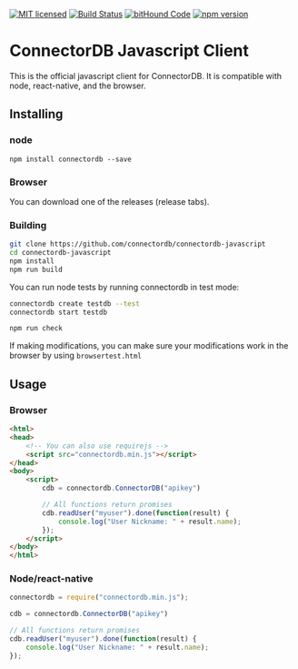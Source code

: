 [![MIT licensed](https://img.shields.io/badge/license-MIT-blue.svg)](https://github.com/connectordb/connectordb-javascript/blob/master/LICENSE)
[![Build Status](https://travis-ci.org/connectordb/connectordb-javascript.svg?branch=master)](https://travis-ci.org/connectordb/connectordb-javascript)
[![bitHound Code](https://www.bithound.io/github/connectordb/connectordb-javascript/badges/code.svg)](https://www.bithound.io/github/connectordb/connectordb-javascript) [![npm version](https://badge.fury.io/js/connectordb.svg)](https://badge.fury.io/js/connectordb)

# ConnectorDB Javascript Client
This is the official javascript client for ConnectorDB. It is compatible with node, react-native, and the browser.

## Installing
### node

```
npm install connectordb --save
```

### Browser
You can download one of the releases (release tabs).

### Building

```bash
git clone https://github.com/connectordb/connectordb-javascript
cd connectordb-javascript
npm install
npm run build
```

You can run node tests by running connectordb in test mode:

```bash
connectordb create testdb --test
connectordb start testdb

npm run check
```

If making modifications, you can make sure your modifications work in the browser by using `browsertest.html`

## Usage
### Browser

```html
<html>
<head>
    <!-- You can also use requirejs -->
    <script src="connectordb.min.js"></script>
</head>
<body>
    <script>
        cdb = connectordb.ConnectorDB("apikey")

        // All functions return promises
        cdb.readUser("myuser").done(function(result) {
            console.log("User Nickname: " + result.name);
        });
    </script>
</body>
</html>
```

### Node/react-native

```javascript
connectordb = require("connectordb.min.js");

cdb = connectordb.ConnectorDB("apikey")

// All functions return promises
cdb.readUser("myuser").done(function(result) {
    console.log("User Nickname: " + result.name);
});
```
